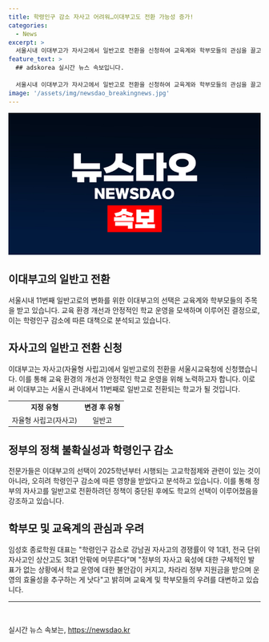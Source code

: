 ```yaml
---
title: 학령인구 감소 자사고 어려워…이대부고도 전환 가능성 증가!
categories:
  - News
excerpt: >
  서울시내 이대부고가 자사고에서 일반고로 전환을 신청하여 교육계와 학부모들의 관심을 끌고 있다. 학령인구 감소와 정부 정책 불확실성이 일반고 전환의 이유로 지목되는 가운데, 이대부고는 교육환경과 안정적인 학교 운영을 모색하기 위해 지정 취소를 신청했다. 정책 변경에도 불구하고 일반고로의 전환을 결정한 것으로 보여, 학령인구 감소에 따른 영향이 더 크다는 전문가들의 의견도 있다.
feature_text: >
  ## adskorea 실시간 뉴스 속보입니다.

  서울시내 이대부고가 자사고에서 일반고로 전환을 신청하여 교육계와 학부모들의 관심을 끌고 있다. 학령인구 감소와 정부 정책 불확실성이 일반고 전환의 이유로 지목되는 가운데, 이대부고는 교육환경과 안정적인 학교 운영을 모색하기 위해 지정 취소를 신청했다. 정책 변경에도 불구하고 일반고로의 전환을 결정한 것으로 보여, 학령인구 감소에 따른 영향이 더 크다는 전문가들의 의견도 있다.
image: '/assets/img/newsdao_breakingnews.jpg'
---
```


<p><img src="/assets/img/newsdao_breakingnews.jpg" alt="adskorea 속보" /></p>

<h2 data-ke-size="size26">이대부고의 일반고 전환</h2>

<p data-ke-size="size16">서울시내 11번째 일반고로의 변화를 위한 이대부고의 선택은 교육계와 학부모들의 주목을 받고 있습니다. 교육 환경 개선과 안정적인 학교 운영을 모색하며 이루어진 결정으로, 이는 학령인구 감소에 따른 대책으로 분석되고 있습니다.</p>

<h2 data-ke-size="size26">자사고의 일반고 전환 신청</h2>

<p data-ke-size="size16">이대부고는 자사고(자율형 사립고)에서 일반고로의 전환을 서울시교육청에 신청했습니다. 이를 통해 교육 환경의 개선과 안정적인 학교 운영을 위해 노력하고자 합니다. 이로써 이대부고는 서울시 관내에서 11번째로 일반고로 전환되는 학교가 될 것입니다.</p>

<table>
    <tr>
        <td style="text-align: center; height: 17px;"><b>지정 유형</b></td>
        <td style="text-align: center; height: 17px;"><b>변경 후 유형</b></td>
    </tr>
    <tr>
        <td style="text-align: center; height: 17px;">자율형 사립고(자사고)</td>
        <td style="text-align: center; height: 17px;">일반고</td>
    </tr>
</table>

<h2 data-ke-size="size26">정부의 정책 불확실성과 학령인구 감소</h2>

<p data-ke-size="size16">전문가들은 이대부고의 선택이 2025학년부터 시행되는 고교학점제와 관련이 있는 것이 아니라, 오히려 학령인구 감소에 따른 영향을 받았다고 분석하고 있습니다. 이를 통해 정부의 자사고를 일반고로 전환하려던 정책이 중단된 후에도 학교의 선택이 이루어졌음을 강조하고 있습니다.</p>

<h2 data-ke-size="size26">학부모 및 교육계의 관심과 우려</h2>

<p data-ke-size="size16">임성호 종로학원 대표는 "학령인구 감소로 강남권 자사고의 경쟁률이 약 1대1, 전국 단위 자사고인 상산고도 3대1 안팎에 머무른다"며 "정부의 자사고 육성에 대한 구체적인 발표가 없는 상황에서 학교 운영에 대한 불안감이 커지고, 차라리 정부 지원금을 받으며 운영의 효율성을 추구하는 게 낫다"고 밝히며 교육계 및 학부모들의 우려를 대변하고 있습니다.</p>

<hr>

<p data-ke-size="size16">&nbsp;</p>
실시간 뉴스 속보는, <a href="https://newsdao.kr" rel="dofollow">https://newsdao.kr</a>



